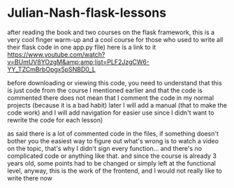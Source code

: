# Julian-Nash-flask-lessons
after reading the book and two courses on the flask framework, this is a very cool finger warm-up and a
cool course for those who used to write all their flask code in one app.py file) here is a link to it 
https://www.youtube.com/watch?v=BUmUV8YOzgM&amp;amp;list=PLF2JzgCW6-YY_TZCmBrbOpgx5pSNBD0_L

before downloading or viewing this code, you need to understand that this is just code from the course I
mentioned earlier and that the code is commented there does not mean that I comment the code in my normal
projects (because it is a bad habit) later I will add a manual (that to make the code work) and I will add 
navigation for easier use since I didn't want to rewrite the code for each lesson)

as said there is a lot of commented code in the files, if something doesn't bother you the easiest way to 
figure out what's wrong is to watch a video on the topic, that's why I didn't sign every function... 
and there's no complicated code or anything like that. and since the course is already 3 years old, some 
points had to be changed or simply left at the functional level, anyway, this is the work of the frontend, and I would not really like to write there now
